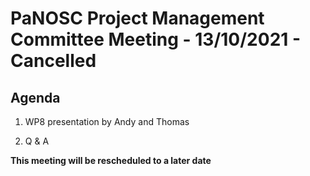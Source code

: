PaNOSC Project Management Committee Meeting - 13/10/2021 - Cancelled
====================================================================

Agenda
------	

1. WP8 presentation by Andy and Thomas
 
2. Q & A

**This meeting will be rescheduled to a later date**



